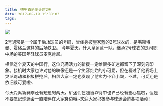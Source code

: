 ```yaml
---
title: 德甲首轮倒计时2天
date: 2017-08-18 15:50:03
tags:
---
```


![](http://otsd27d1a.bkt.clouddn.com/20170818155948_IviuTX_WechatIMG266.png)

**2**号通常是一个属于后场球员的号码，曾经身披皇家蓝的2号球衣的，是韦斯特曼、霍格兰这样的后场铁卫。
今年夏天，升入皇家蓝一队，继承2号球衣的是司职中场的美国年轻球员麦克肯尼。

相信这个夏天的中国行，这位充满活力的新援一定给很多矿迷都留下了深刻的印象。接机时大家也许对他的映像还是一个笑容灿烂的小可爱，但在看过了他赛场上灵活跑动和积极拼抢后，相信大家一定也发现了他实力不容小觑，不过，可爱还是依旧很可爱啦~

今天距离新赛季还有短短的两天，矿迷们在翘首以待中也许已经有些心焦啦，但是不要忘记球迷会一直陪伴在大家身边哦~欢迎大家积极参与球迷会的各项活动！